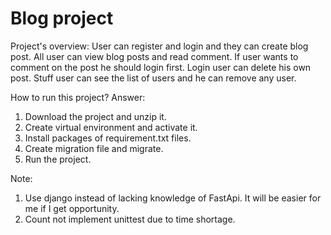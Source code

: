 # Blog project
Project's overview: User can register and login and they can create blog post. All user can view blog posts and read comment.
If user wants to comment on the post he should login first. Login user can delete his own post. Stuff user can see the list 
of users and he can remove any user.

How to run this project? 
Answer:

1. Download the project and unzip it.
2. Create virtual environment and activate it.
3. Install packages of requirement.txt files.
4. Create migration file and migrate.
5. Run the project.

Note: 
1. Use django instead of lacking knowledge of FastApi. It will be easier for me if I get opportunity.
2. Count not implement unittest due to time shortage. 
